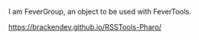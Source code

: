 I am FeverGroup, an object to be used with FeverTools.

<https://brackendev.github.io/RSSTools-Pharo/>